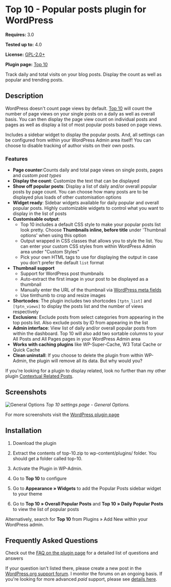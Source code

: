 # Top 10  - Popular posts plugin for WordPress

__Requires:__ 3.0

__Tested up to:__ 4.0

__License:__ [GPL-2.0+](http://www.gnu.org/licenses/gpl-2.0.html)

__Plugin page:__ <a href="http://ajaydsouza.com/wordpress/plugins/top-10/">Top 10</a>

Track daily and total visits on your blog posts. Display the count as well as popular and trending posts.

## Description

WordPress doesn't count page views by default. <a href="http://ajaydsouza.com/wordpress/plugins/top-10/">Top 10</a> will count the number of page views on your single posts on a daily as well as overall basis. You can then display the page view count on individual posts and pages as well as display a list of most popular posts based on page views.

Includes a sidebar widget to display the popular posts. And, all settings can be configured from within your WordPress Admin area itself! You can choose to disable tracking of author visits on their own posts.

### Features

* **Page counter**:Counts daily and total page views on single posts, pages and *custom post types*
* **Display the count**: Customize the text that can be displayed
* **Show off popular posts**: Display a list of daily and/or overall popular posts by page count. You can choose how many posts are to be displayed plus loads of other customisation options
* **Widget ready**: Sidebar widgets available for daily popular and overall popular posts. Highly customizable widgets to control what you want to display in the list of posts
* **Customisable output**: 
	* Top 10 includes a default CSS style to make your popular posts list look pretty. Choose **Thumbnails inline, before title** under 'Thumbnail options' when using this option
	* Output wrapped in CSS classes that allows you to style the list. You can enter your custom CSS styles from within WordPress Admin area under "Custom Styles"
	* Pick your own HTML tags to use for displaying the output in case you don't prefer the default `list` format
* **Thumbnail support**
	* Support for WordPress post thumbnails
	* Auto-extract the first image in your post to be displayed as a thumbnail
	* Manually enter the URL of the thumbnail via <a href="http://codex.wordpress.org/Custom_Fields">WordPress meta fields</a>
	* Use timthumb to crop and resize images
* **Shortcodes**: The plugin includes two shortcodes `[tptn_list]` and `[tptn_views]` to display the posts list and the number of views respectively
* **Exclusions**: Exclude posts from select categories from appearing in the top posts list. Also exclude posts by ID from appearing in the list
* **Admin interface**: View list of daily and/or overall popular posts from within the dashboard. Top 10 will also add two sortable columns to your All Posts and All Pages pages in your WordPress Admin area
* **Works with caching plugins** like WP-Super-Cache, W3 Total Cache or Quick Cache
* **Clean uninstall**: If you choose to delete the plugin from within WP-Admin, the plugin will remove all its data. But why would you?


If you're looking for a plugin to display related, look no further than my other plugin <a href="http://ajaydsouza.com/wordpress/plugins/contextual-related-posts">Contextual Related Posts</a>.


## Screenshots
![General Options](https://raw.github.com/ajaydsouza/top-10/master/screenshot-1.png)
_Top 10 settings page - General Options._

For more screenshots visit the <a href="http://wordpress.org/plugins/top-10/screenshots/">WordPress plugin page</a>

## Installation

1. Download the plugin

2. Extract the contents of top-10.zip to wp-content/plugins/ folder. You should get a folder called top-10.

3. Activate the Plugin in WP-Admin. 

4. Go to **Top 10** to configure

5. Go to **Appearance &raquo; Widgets** to add the Popular Posts sidebar widget to your theme

6. Go to **Top 10 &raquo; Overall Popular Posts** and **Top 10 &raquo; Daily Popular Posts** to view the list of popular posts

Alternatively, search for **Top 10** from Plugins &raquo; Add New within your WordPress admin.


## Frequently Asked Questions

Check out the <a href="http://wordpress.org/plugins/top-10/faq/">FAQ on the plugin page</a> for a detailed list of questions and answers

If your question isn't listed there, please create a new post in the <a href="http://wordpress.org/support/plugin/top-10">WordPress.org support forum</a>. I monitor the forums on an ongoing basis. If you're looking for more advanced _paid_ support, please see <a href="http://ajaydsouza.com/support/">details here</a>.
